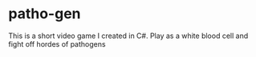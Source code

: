 # patho-gen
This is a short video game I created in C#. Play as a white blood cell and fight off hordes of pathogens
